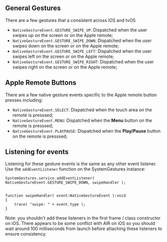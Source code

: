 
## General Gestures

There are a few gestures that a consistent across iOS and tvOS

- `NativeGestureEvent.GESTURE_SWIPE_UP`: Dispatched when the user swipes up on the screen or on the Apple remote;
- `NativeGestureEvent.GESTURE_SWIPE_DOWN`: Dispatched when the user swipes down on the screen or on the Apple remote;
- `NativeGestureEvent.GESTURE_SWIPE_LEFT`: Dispatched when the user swipes left on the screen or on the Apple remote;
- `NativeGestureEvent.GESTURE_SWIPE_RIGHT`: Dispatched when the user swipes right on the screen or on the Apple remote;


## Apple Remote Buttons

There are a few native gesture events specific to the Apple remote button presses including:

- `NativeGestureEvent.SELECT`: Dispatched when the touch area on the remote is presssed;
- `NativeGestureEvent.MENU`: Dispatched when the **Menu** button on the remote is presssed; 
- `NativeGestureEvent.PLAYPAUSE`: Dispatched when the **Play/Pause** button on the remote is presssed;



## Listening for events

Listening for these gesture events is the same as any other event listener. Use the `addEventListener` function on the SystemGestures instance:


```as3
SystemGestures.service.addEventListener( NativeGestureEvent.GESTURE_SWIPE_DOWN, swipeHandler );


function swipeHandler( event:NativeGestureEvent ):void
{
    trace( "swipe: " + event.type );
}
```


Note: you shouldn't add these listeners in the first frame / class constructor on iOS. There appears to be some conflict with AIR on iOS so you should wait around 100 milliseconds from launch before attaching these listeners to ensure consistency.
